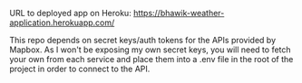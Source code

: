 URL to deployed app on Heroku: https://bhawik-weather-application.herokuapp.com/

This repo depends on secret keys/auth tokens for the APIs provided by Mapbox. As I won't be exposing my own secret keys, you will need to fetch your own from each service and place them into a .env file in the root of the project in order to connect to the API.

